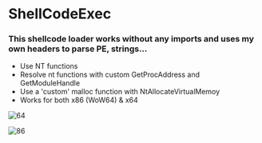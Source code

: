 # ShellCodeExec

### This shellcode loader works without any imports and uses my own headers to parse PE, strings...

* Use NT functions
* Resolve nt functions with custom GetProcAddress and GetModuleHandle
* Use a 'custom' malloc function with NtAllocateVirtualMemoy
* Works for both x86 (WoW64) & x64

![64](https://user-images.githubusercontent.com/42241901/224010127-2fdfd26c-e6bc-40f3-af19-27a671924a5c.png)

![86](https://user-images.githubusercontent.com/42241901/224010134-77ee865a-f5db-4519-9fe9-a79c8db30b9d.png)
